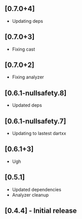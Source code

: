 ## [0.7.0+4]
 * Updating deps

## [0.7.0+3]
 * Fixing cast

## [0.7.0+2]
 * Fixing analyzer

## [0.6.1-nullsafety.8]
 * Updated deps

## [0.6.1-nullsafety.7]
 * Updating to lastest dartxx

## [0.6.1+3]
 * Ugh

## [0.5.1]
 * Updated dependencies
 * Analyzer cleanup
## [0.4.4] - Initial release

